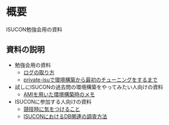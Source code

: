 # 概要

ISUCON勉強会用の資料

## 資料の説明

- 勉強会用の資料
  - [ログの取り方](./docs/ログの取り方.md)
  - [private-isuで環境構築から最初のチューニングをするまで](./docs/example/private-isuで環境構築から最初のチューニングをするまで.md)
- 試しにISUCONの過去問の環境構築をやってみたい人向けの資料
  - [AMIを用いた環境構築時のメモ](./docs/AMIを用いた環境構築時のメモ.md)
- ISUCONに参加する人向けの資料
  - [競技時に気をつけること](./docs/競技時に気をつけること.md)
  - [ISUCONにおけるDB関連の調査方法](./docs/ISUCONにおけるDB関連の調査方法.md)
